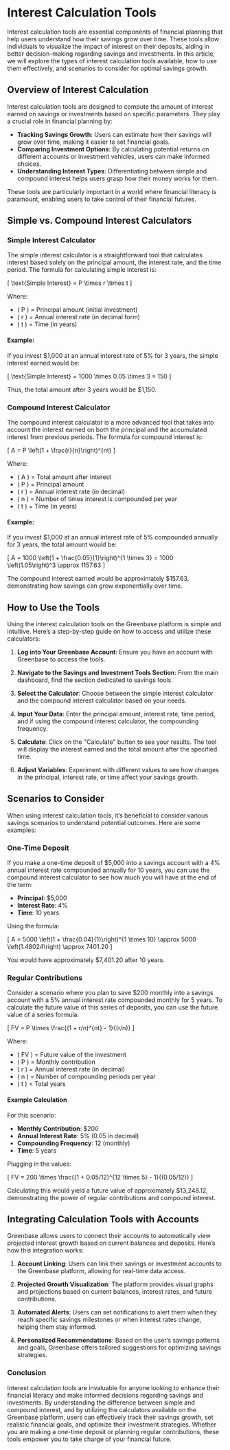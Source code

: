 <!-- Page Path: /savings_and_investment_tools/interest_calculation_tools.md -->

# Interest Calculation Tools

Interest calculation tools are essential components of financial planning that help users understand how their savings grow over time. These tools allow individuals to visualize the impact of interest on their deposits, aiding in better decision-making regarding savings and investments. In this article, we will explore the types of interest calculation tools available, how to use them effectively, and scenarios to consider for optimal savings growth.

## Overview of Interest Calculation

Interest calculation tools are designed to compute the amount of interest earned on savings or investments based on specific parameters. They play a crucial role in financial planning by:

- **Tracking Savings Growth**: Users can estimate how their savings will grow over time, making it easier to set financial goals.
- **Comparing Investment Options**: By calculating potential returns on different accounts or investment vehicles, users can make informed choices.
- **Understanding Interest Types**: Differentiating between simple and compound interest helps users grasp how their money works for them.

These tools are particularly important in a world where financial literacy is paramount, enabling users to take control of their financial futures.

## Simple vs. Compound Interest Calculators

### Simple Interest Calculator

The simple interest calculator is a straightforward tool that calculates interest based solely on the principal amount, the interest rate, and the time period. The formula for calculating simple interest is:

\[ \text{Simple Interest} = P \times r \times t \]

Where:
- \( P \) = Principal amount (initial investment)
- \( r \) = Annual interest rate (in decimal form)
- \( t \) = Time (in years)

#### Example:
If you invest $1,000 at an annual interest rate of 5% for 3 years, the simple interest earned would be:

\[ \text{Simple Interest} = 1000 \times 0.05 \times 3 = 150 \]

Thus, the total amount after 3 years would be $1,150.

### Compound Interest Calculator

The compound interest calculator is a more advanced tool that takes into account the interest earned on both the principal and the accumulated interest from previous periods. The formula for compound interest is:

\[ A = P \left(1 + \frac{r}{n}\right)^{nt} \]

Where:
- \( A \) = Total amount after interest
- \( P \) = Principal amount
- \( r \) = Annual interest rate (in decimal)
- \( n \) = Number of times interest is compounded per year
- \( t \) = Time (in years)

#### Example:
If you invest $1,000 at an annual interest rate of 5% compounded annually for 3 years, the total amount would be:

\[ A = 1000 \left(1 + \frac{0.05}{1}\right)^{1 \times 3} = 1000 \left(1.05\right)^3 \approx 1157.63 \]

The compound interest earned would be approximately $157.63, demonstrating how savings can grow exponentially over time.

## How to Use the Tools

Using the interest calculation tools on the Greenbase platform is simple and intuitive. Here’s a step-by-step guide on how to access and utilize these calculators:

1. **Log into Your Greenbase Account**: Ensure you have an account with Greenbase to access the tools.
   
2. **Navigate to the Savings and Investment Tools Section**: From the main dashboard, find the section dedicated to savings tools.

3. **Select the Calculator**: Choose between the simple interest calculator and the compound interest calculator based on your needs.

4. **Input Your Data**: Enter the principal amount, interest rate, time period, and if using the compound interest calculator, the compounding frequency.

5. **Calculate**: Click on the "Calculate" button to see your results. The tool will display the interest earned and the total amount after the specified time.

6. **Adjust Variables**: Experiment with different values to see how changes in the principal, interest rate, or time affect your savings growth.

## Scenarios to Consider

When using interest calculation tools, it’s beneficial to consider various savings scenarios to understand potential outcomes. Here are some examples:

### One-Time Deposit

If you make a one-time deposit of $5,000 into a savings account with a 4% annual interest rate compounded annually for 10 years, you can use the compound interest calculator to see how much you will have at the end of the term:

- **Principal**: $5,000
- **Interest Rate**: 4%
- **Time**: 10 years

Using the formula:

\[ A = 5000 \left(1 + \frac{0.04}{1}\right)^{1 \times 10} \approx 5000 \left(1.48024\right) \approx 7401.20 \]

You would have approximately $7,401.20 after 10 years.

### Regular Contributions

Consider a scenario where you plan to save $200 monthly into a savings account with a 5% annual interest rate compounded monthly for 5 years. To calculate the future value of this series of deposits, you can use the future value of a series formula:

\[ FV = P \times \frac{(1 + r/n)^{nt} - 1}{(r/n)} \]

Where:
- \( FV \) = Future value of the investment
- \( P \) = Monthly contribution
- \( r \) = Annual interest rate (in decimal)
- \( n \) = Number of compounding periods per year
- \( t \) = Total years

#### Example Calculation

For this scenario:

- **Monthly Contribution**: $200
- **Annual Interest Rate**: 5% (0.05 in decimal)
- **Compounding Frequency**: 12 (monthly)
- **Time**: 5 years

Plugging in the values:

\[ FV = 200 \times \frac{(1 + 0.05/12)^{12 \times 5} - 1}{(0.05/12)} \]

Calculating this would yield a future value of approximately $13,248.12, demonstrating the power of regular contributions and compound interest.

## Integrating Calculation Tools with Accounts

Greenbase allows users to connect their accounts to automatically view projected interest growth based on current balances and deposits. Here’s how this integration works:

1. **Account Linking**: Users can link their savings or investment accounts to the Greenbase platform, allowing for real-time data access.

2. **Projected Growth Visualization**: The platform provides visual graphs and projections based on current balances, interest rates, and future contributions.

3. **Automated Alerts**: Users can set notifications to alert them when they reach specific savings milestones or when interest rates change, helping them stay informed.

4. **Personalized Recommendations**: Based on the user’s savings patterns and goals, Greenbase offers tailored suggestions for optimizing savings strategies.

### Conclusion

Interest calculation tools are invaluable for anyone looking to enhance their financial literacy and make informed decisions regarding savings and investments. By understanding the difference between simple and compound interest, and by utilizing the calculators available on the Greenbase platform, users can effectively track their savings growth, set realistic financial goals, and optimize their investment strategies. Whether you are making a one-time deposit or planning regular contributions, these tools empower you to take charge of your financial future.